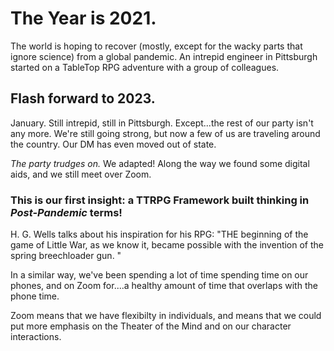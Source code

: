 # The Year is 2021. 
The world is hoping to recover (mostly, except for the wacky parts that ignore science) from a global pandemic. An intrepid engineer in Pittsburgh started on a TableTop RPG adventure with a group of colleagues.

## Flash forward to 2023.
January. Still intrepid, still in Pittsburgh. Except...the rest of our party isn't any more. We're still going strong, but now a few of us are traveling around the country. Our DM has even moved out of state.

_The party trudges on._ We adapted! Along the way we found some digital aids, and we still meet over Zoom. 


### This is our first insight: a TTRPG Framework built thinking in *Post-Pandemic* terms!

H. G. Wells talks about his inspiration for his RPG: "THE beginning of the game of Little War, as we know it, became possible with the invention of the spring breechloader gun. "

In a similar way, we've been spending a lot of time spending time on our phones, and on Zoom for....a healthy amount of time that overlaps with the phone time.


Zoom means that we have flexibilty in individuals, and means that we could put more emphasis on the Theater of the Mind and on our character interactions.

